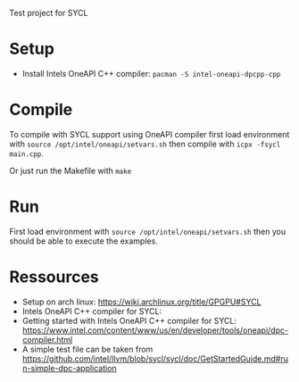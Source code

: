 Test project for SYCL

# Setup
- Install Intels OneAPI C++ compiler:
   `pacman -S intel-oneapi-dpcpp-cpp`

# Compile
To compile with SYCL support using OneAPI compiler first load environment with
 `source /opt/intel/oneapi/setvars.sh`
then compile with
 `icpx -fsycl main.cpp`.
 
Or just run the Makefile with
 `make`

# Run
First load environment with
 `source /opt/intel/oneapi/setvars.sh`
then you should be able to execute the examples.

# Ressources
- Setup on arch linux: <https://wiki.archlinux.org/title/GPGPU#SYCL>
- Intels OneAPI C++ compiler for SYCL:
- Getting started with Intels OneAPI C++ compiler for SYCL: <https://www.intel.com/content/www/us/en/developer/tools/oneapi/dpc-compiler.html>
- A simple test file can be taken from <https://github.com/intel/llvm/blob/sycl/sycl/doc/GetStartedGuide.md#run-simple-dpc-application>
